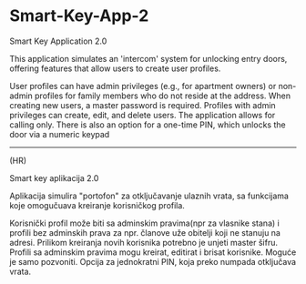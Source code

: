 # Smart-Key-App-2

Smart Key Application 2.0

This application simulates an 'intercom' system for unlocking entry doors, offering features that allow users to create user profiles.

User profiles can have admin privileges (e.g., for apartment owners) or non-admin profiles for family members who do not reside at the address. When creating new users, a master password is required. Profiles with admin privileges can create, edit, and delete users. The application allows for calling only. There is also an option for a one-time PIN, which unlocks the door via a numeric keypad


--------------------------------------------------------------------------------------------------------------------------------------------------------------------------------------------
(HR)

 Smart key aplikacija 2.0

Aplikacija simulira "portofon" za otključavanje ulaznih vrata, sa funkcijama koje omogučuava kreiranje korisničkog profila.

Korisnički profil može biti sa adminskim pravima(npr za vlasnike stana) i profili bez adminskih prava za npr. članove uže 
obitelji koji ne stanuju na adresi.
Prilikom kreiranja novih korisnika potrebno je unjeti master šifru.
Profili sa adminskim pravima mogu kreirat, editirat i brisat korisnike.
Moguće je samo pozvoniti.
Opcija za jednokratni PIN, koja preko numpada otključava vrata.
